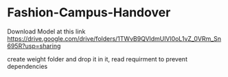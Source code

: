 # Fashion-Campus-Handover
Download Model at this link 
https://drive.google.com/drive/folders/1TWvB9QVldmUlVl0oL1vZ_0VRm_Sn695R?usp=sharing

create weight folder and drop it in it, read requirment to prevent dependencies 
